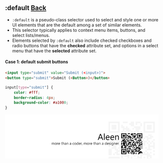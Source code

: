 ## :default [**Back**](./../pseudoClass.md)

- `:default` is a pseudo-class selector used to select and style one or more UI elements that are the default among a set of similar elements.
- This selector typically applies to context menu items, buttons, and select lists/menus.
- Elements selected by `:default` also include checked checkboxes and radio buttons that have the **checked** attribute set, and options in a select menu that have the **selected** attribute set. 

#### Case 1: default submit buttons

```html
<input type="submit" value="Submit (<input>)">
<button type="submit">Submit (<Button>)</button>
```

```css
input[type="submit"] {
    color: #fff;
    border-radius: 4px;
    background-color: #a1000;
}
```

<a href="http://aleen42.github.io/" target="_blank" ><img src="./../../../pic/tail.gif"></a>